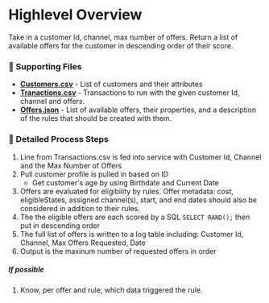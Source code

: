 # Highlevel Overview
Take in a customer Id, channel, max number of offers. Return a list of available offers for the customer in descending order of their score.

### :page_facing_up: Supporting Files 
- [**Customers.csv**](https://raw.githubusercontent.com/beneubank/DecisionsDemoPOC/master/Customer.csv) - List of customers and their attributes
- [**Tranactions.csv**](https://raw.githubusercontent.com/beneubank/DecisionsDemoPOC/master/Transactions.csv) - Transactions to run with the given customer Id, channel and offers.
- [**Offers.json**](https://raw.githubusercontent.com/beneubank/DecisionsDemoPOC/master/Offers.json) - List of available offers, their properties, and a description of the rules that should be created with them.

### :1234: Detailed Process Steps
1. Line from Transactions.csv is fed into service with Customer Id, Channel and the Max Number of Offers
2. Pull customer profile is pulled in based on ID
     * Get customer's age by using Birthdate and Current Date
3. Offers are evaluated for eligibility by rules. Offer metadata: cost, eligibleStates, assigned channel(s), start, and end dates should also be considered in addition to their rules.
4. The the eligible offers are each scored by a SQL `SELECT RAND();` then put in descending order
5. The full list of offers is written to a log table including: Customer Id, Channel, Max Offers Requested, Date
6. Output is the maxinum number of requested offers in order

##### If possible
1. Know, per offer and rule, which data triggered the rule.
